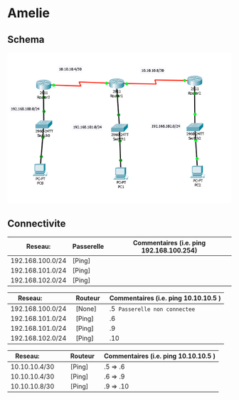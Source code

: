 # Amelie

## Schema

![alt tag](./300089781.png)

## Connectivite

| Reseau:             |  Passerelle | Commentaires (i.e. ping 192.168.100.254)|
|---------------------|-------------|-----------------------------------------| 
| 192.168.100.0/24    | [Ping]      |                                         |
| 192.168.101.0/24    | [Ping]      |                                         |
| 192.168.102.0/24    | [Ping]      |                                         |

| Reseau:             |  Routeur    | Commentaires (i.e. ping 10.10.10.5 )    |
|---------------------|-------------|-----------------------------------------| 
| 192.168.100.0/24    | [None]      | .5  `Passerelle non connectee`          |
| 192.168.101.0/24    | [Ping]      | .6                                      |
| 192.168.101.0/24    | [Ping]      | .9                                      |
| 192.168.102.0/24    | [Ping]      | .10                                     |

| Reseau:             |  Routeur    | Commentaires (i.e. ping 10.10.10.5 )    |
|---------------------|-------------|-----------------------------------------| 
| 10.10.10.4/30       | [Ping]      | .5 => .6                                |
| 10.10.10.4/30       | [Ping]      | .6 => .9                                |
| 10.10.10.8/30       | [Ping]      | .9 => .10                               |



